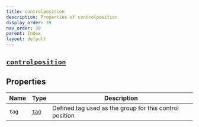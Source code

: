 ```yaml
---
title: controlposition
description: Properties of controlposition
display_order: 39
nav_order: 39
parent: Index
layout: default
---
```


##  [`controlposition`](./controlposition.html) 


## Properties

| Name | Type | Description |
|------|------|-------------|
| `tag` | [`tag`](./tag.html) | Defined tag used as the group for this control position |



